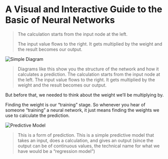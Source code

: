 # A Visual and Interactive Guide to the Basic of Neural Networks

> The calculation starts from the input node at the left.
>
> The input value flows to the right. It gets multiplied by the weight and the result becomes our output.

![Simple Diagram](https://jalammar.github.io/images/simple_NN_1.png "simple-diagram")

> Diagrams like this show you the structure of the network and how it calculates a prediction. The calculation starts from the input node at the left. The input value flows to the right. It gets multiplied by the weight and the result becomes our output.

But before that, we needed to think about the weight we’ll be multiplying by.

Finding the weight is our “training” stage. So whenever you hear of someone “training” a neural network, it just means finding the weights we use to calculate the prediction.

![Predictive Model](https://jalammar.github.io/images/NNs_formula_no_bias.png "predictive-model")

> This is a form of prediction. This is a simple predictive model that takes an input, does a calculation, and gives an output (since the output can be of continuous values, the technical name for what we have would be a “regression model”)
